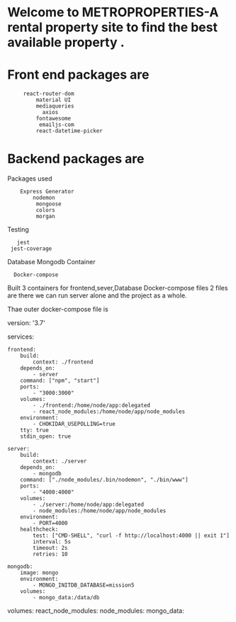 
# Welcome to METROPROPERTIES-A rental property site to find the best available property .

# Front end packages are

         react-router-dom
             material UI
             mediaqueries
               axios
             fontawesome                 
              emailjs-com
             react-datetime-picker
# Backend packages are

Packages used

        Express Generator
            nodemon
             mongoose
             colors
             morgan
Testing

       jest
     jest-coverage
Database
     Mongodb
Container

      Docker-compose

  Built 3 containers for 
    frontend,sever,Database 
Docker-compose files 2 files are there we can run server alone and the project as a whole.

Thae outer docker-compose file is 

version: '3.7'

services:

    frontend:
        build:
            context: ./frontend
        depends_on:
            - server
        command: ["npm", "start"]
        ports:
            - "3000:3000"
        volumes:
            - ./frontend:/home/node/app:delegated
            - react_node_modules:/home/node/app/node_modules
        environment:
            - CHOKIDAR_USEPOLLING=true
        tty: true
        stdin_open: true

    server:
        build:
            context: ./server
        depends_on:
            - mongodb
        command: ["./node_modules/.bin/nodemon", "./bin/www"]
        ports:
            - "4000:4000"
        volumes:
            - ./server:/home/node/app:delegated
            - node_modules:/home/node/app/node_modules
        environment:
            - PORT=4000
        healthcheck:
            test: ["CMD-SHELL", "curl -f http://localhost:4000 || exit 1"]
            interval: 5s
            timeout: 2s
            retries: 10

    mongodb:
        image: mongo
        environment:
            - MONGO_INITDB_DATABASE=mission5
        volumes:
            - mongo_data:/data/db

volumes:
    react_node_modules:
    node_modules:
    mongo_data:
